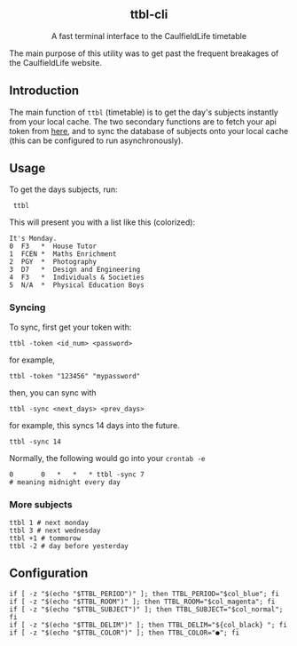 <h2 align="center">ttbl-cli</h2>
<p align="center"> A fast terminal interface to the CaulfieldLife timetable</p>

The main purpose of this utility was to get past the frequent breakages of the CaulfieldLife website.

## Introduction
The main function of `ttbl` (timetable) is to get the day's subjects instantly from your local cache. The two secondary functions are to fetch your api token from [here](https://caulfieldsync-docs.vercel.app/developers/token), and to sync the database of subjects onto your local cache (this can be configured to run asynchronously).

## Usage
To get the days subjects, run:

	 ttbl

This will present you with a list like this (colorized):

	It's Monday.
	0  F3	*  House Tutor
	1  FCEN	*  Maths Enrichment
	2  PGY	*  Photography
	3  D7	*  Design and Engineering
	4  F3	*  Individuals & Societies
	5  N/A	*  Physical Education Boys

### Syncing

To sync, first get your token with:

	ttbl -token <id_num> <password>

for example,

	ttbl -token "123456" "mypassword"

then, you can sync with

	ttbl -sync <next_days> <prev_days>

for example, this syncs 14 days into the future.

	ttbl -sync 14

Normally, the following would go into your `crontab -e`

	0		0 	* 	* 	* ttbl -sync 7
	# meaning midnight every day

### More subjects

	ttbl 1 # next monday
	ttbl 3 # next wednesday
	ttbl +1 # tommorow
	ttbl -2 # day before yesterday

## Configuration

	if [ -z "$(echo "$TTBL_PERIOD")" ]; then TTBL_PERIOD="$col_blue"; fi
	if [ -z "$(echo "$TTBL_ROOM")" ]; then TTBL_ROOM="$col_magenta"; fi
	if [ -z "$(echo "$TTBL_SUBJECT")" ]; then TTBL_SUBJECT="$col_normal"; fi
	if [ -z "$(echo "$TTBL_DELIM")" ]; then TTBL_DELIM="${col_black} "; fi
	if [ -z "$(echo "$TTBL_COLOR")" ]; then TTBL_COLOR="●"; fi
